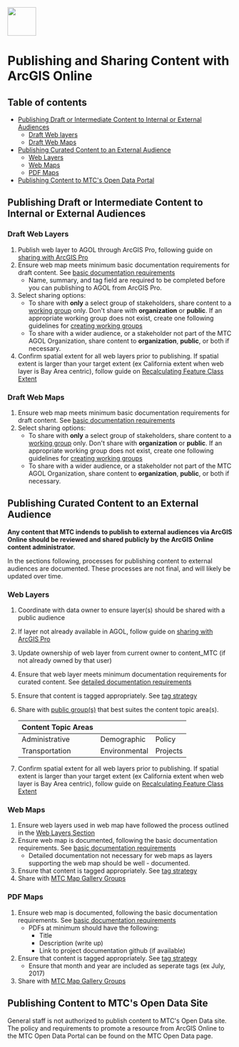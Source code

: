
<a href="url"><img src="http://gis.mtc.ca.gov/mtcimages/mtcgisLogo.png" align="top" height="64" width="64" ></a>

# Publishing and Sharing Content with ArcGIS Online

## Table of contents

- [Publishing Draft or Intermediate Content to Internal or External Audiences](#publishing-draft-or-intermediate-content-to-internal-or-external-audiences)
  - [Draft Web layers](#draft-web-maps)
  - [Draft Web Maps](#draft-web-maps)
- [Publishing Curated Content to an External Audience](#publishing-curated-content-to-an-external-audience)
  - [Web Layers](#web-layers)
  - [Web Maps](#web-maps)
  - [PDF Maps](#pdf-maps)
- [Publishing Content to MTC's Open Data Portal](#publishing-content-to-mtcs-open-data-portal)

## Publishing Draft or Intermediate Content to Internal or External Audiences

### Draft Web Layers

1. Publish web layer to AGOL through ArcGIS Pro, following guide on [sharing with ArcGIS Pro](AGOL-Technical-Resources.md#publishing-web-layers-to-agol-with-arcgis-pro)
2. Ensure web map meets minimum basic documentation requirements for draft content. See [basic documentation requirements](Documentation.md#basic-documentation) 
    - Name, summary, and tag field are required to be completed before you can publishing to AGOL from ArcGIS Pro.
3. Select sharing options:  
    - To share with **only** a select group of stakeholders, share content to a [working group](Creating-Groups.md#create-working-groups) only. Don't share with **organization** or **public**. If an appropriate working group does not exist, create one following guidelines for [creating working groups](Creating-Groups.md#create-working-groups) 
    - To share with a wider audience, or a stakeholder not part of the MTC AGOL Organization, share content to **organization**, **public**, or both if necessary. 
4. Confirm spatial extent for all web layers prior to publishing. If spatial extent is larger than your target extent (ex California extent when web layer is Bay Area centric), follow guide on [Recalculating Feature Class Extent](AGOL-Technical-Resources.md#recalculate-feature-class-extent) 

### Draft Web Maps 

1. Ensure web map meets minimum basic documentation requirements for draft content. See [basic documentation requirements](Documentation.md#basic-documentation)
2. Select sharing options:  
    - To share with **only** a select group of stakeholders, share content to a [working group](Creating-Groups.md#create-working-groups) only. Don't share with **organization** or **public**. If an appropriate working group does not exist, create one following guidelines for [creating working groups](Creating-Groups.md#create-working-groups) 
    - To share with a wider audience, or a stakeholder not part of the MTC AGOL Organization, share content to **organization**, **public**, or both if necessary. 

## Publishing Curated Content to an External Audience

**Any content that MTC indends to publish to external audiences via ArcGIS Online should be reviewed and shared publicly by the ArcGIS Online content administrator.**    

In the sections following, processes for publishing content to external audiences are documented. These processes are not final, and will likely be updated over time.

### Web Layers

1. Coordinate with data owner to ensure layer(s) should be shared with a public audience
2. If layer not already available in AGOL, follow guide on [sharing with ArcGIS Pro](AGOL-Technical-Resources.md#publishing-web-layers-to-agol-with-arcgis-pro)
3. Update ownership of web layer from current owner to content_MTC (if not already owned by that user)
4. Ensure that web layer meets minimum documentation requirements for curated content. See [detailed documentation requirements](Documentation.md#detailed-documentation)
5. Ensure that content is tagged appropriately. See [tag strategy](https://mtcdrive.app.box.com/file/198480762097)
6. Share with [public group(s)](Creating-Groups.md#create-broadcast-groups) that best suites the content topic area(s). 

   | Content Topic Areas  |               |          |
   |----------------------|---------------|----------|
   | Administrative       | Demographic   | Policy   |
   | Transportation       | Environmental | Projects |
7. Confirm spatial extent for all web layers prior to publishing. If spatial extent is larger than your target extent (ex California extent when web layer is Bay Area centric), follow guide on [Recalculating Feature Class Extent](AGOL-Technical-Resources.md#recalculate-feature-class-extent) 

### Web Maps

1. Ensure web layers used in web map have followed the process outlined in the [Web Layers Section](#web-layers)
2. Ensure web map is documented, following the basic documentation requirements. See [basic documentation requirements](Documentation.md#basic-documentation)
    - Detailed documentation not necessary for web maps as layers supporting the web map should be well - documented.
3. Ensure that content is tagged appropriately. See [tag strategy](https://mtcdrive.app.box.com/file/198480762097)
4. Share with [MTC Map Gallery Groups](http://mtc.maps.arcgis.com/home/group.html?id=4bb2944ff35348c3847859b48d28336d#overview)

### PDF Maps

1. Ensure web map is documented, following the basic documentation requirements. See [basic documentation requirements](Documentation.md#basic-documentation)
   - PDFs at minimum should have the following: 
     - Title 
     - Description (write up)
     - Link to project documentation github (if available) 
2. Ensure that content is tagged appropriately. See [tag strategy](https://mtcdrive.app.box.com/file/198480762097)
   - Ensure that month and year are included as seperate tags (ex July, 2017)
3. Share with [MTC Map Gallery Groups](http://mtc.maps.arcgis.com/home/group.html?id=4bb2944ff35348c3847859b48d28336d#overview)

## Publishing Content to MTC's Open Data Site 

General staff is not authorized to publish content to MTC's Open Data site. The policy and requirements to promote a resource from ArcGIS Online to the MTC Open Data Portal can be found on the MTC Open Data page.
